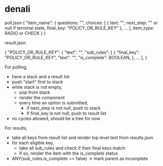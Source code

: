 # denali

poll.json
{
	"item_name": {
		questions: "",
		choices: [
			{
				text: "",
				next_step: "" or null if terminal state,
				final_key: "POLICY_OR_RULE_KEY"
			},
			...
		],
		item_type: RADIO or CHECK
	}
}

result.json

{
	"POLICY_OR_RULE_KEY": {
		"text": "",
		"sub_rules": [
			{
				"final_key": "POLICY_OR_RULE_KEY",
				"text": "",
				"is_complete": BOOLEAN,
			},
			...
		],
}

For polling,
- have a stack and a result list
- push "start" first to stack
- while stack is not empty,
    - pop from stack
    - render the component
    - every time an option is submitted,
        - if next_step is not null, push to stack
        - if final_key is not null, push to result list
- no cycles allowed, should be a tree for now


For results,
- take all keys from result list and render top level text from results.json
- for each eligible key,
    - take all sub_rules and check if their final keys match
    - if so, render the item with the is_complete status
- ANY(sub_rules.is_complete == false) -> mark parent as incomplete
